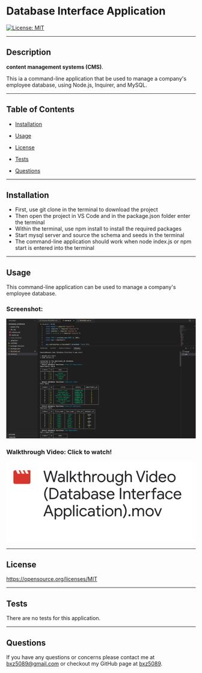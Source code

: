 # Database Interface Application

[![License: MIT](https://img.shields.io/badge/License-MIT-yellow.svg)](https://opensource.org/licenses/MIT)

---
## Description

**content management systems (CMS)**. 

This ia a command-line application that be used to manage a company's employee database, using Node.js, Inquirer, and MySQL.
 

---
## Table of Contents

- [Installation](##Installation)

- [Usage](##Usage)

- [License](##License) 

- [Tests](##Tests)

- [Questions](##Questions)

---
## Installation

- First, use git clone in the terminal to download the project 
- Then open the project in VS Code and in the package.json folder enter the terminal 
- Within the terminal, use npm install to install the required packages
- Start mysql server and source the schema and seeds in the terminal
- The command-line application should work when node index.js or npm start is entered into the terminal 

---
## Usage

This command-line application can be used to manage a company's employee database.

### Screenshot:
![alt text](assets/img/ScreenShot1.png)

### Walkthrough Video: Click to watch!
[![Watch the video](assets/img/ScreenShot2.png)](https://drive.google.com/file/d/1V_t5tJp2JCwEV65WM_1CK-RuzbFgMBhR/view?usp=sharing)


--- 
 
 ## License 
 
 https://opensource.org/licenses/MIT

---
## Tests

There are no tests for this application.

---
## Questions

If you have any questions or concerns please contact me at bxz5089@gmail.com or checkout my GitHub page at [bxz5089](https://github.com/bxz5089/).

